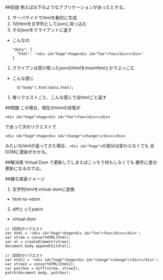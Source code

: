 ##前提
例えば以下のようなアプリケーションがあったとする。

1. サーバサイドでhtmlを動的に生成
1. 1のhtmlを文字列としてjsonに突っ込む
1. そのjsonをクライアントに返す
  * こんなの

    ```:json
    "data": {
      "html": '<div id="hoge">hoge<div id="foo">foo</div></div>'
    }
    ```
1. クライアンは受け取ったjsonのhtmlをinnerHtmlとかでぶっこむ
  * こんな感じ

    ```:js
      $("body").html(data.html);

    ```

1. 毎リクエストごと、こんな感じで全htmlごと返す


##問題
この場合、現在のhtmlの状態が

```:html
<div id="hoge">hoge<div id="foo">foo</div></div>
```

であって次のリクエストで

```:html
<div id="hoge">hoge<div id="change">change!</div></div>
```

みたいなhtmlが返ってきた場合、`<div id="hoge">`の部分は変わらなくても
全DOMに更新がかかる。

##解決案
Virtual Dom で更新してしまえばこっちで何もしなくても
勝手に差分更新になるのでは。

##雑な実装イメージ
1. 文字列htmlをvirtual-domに変換
  - html-to-vdom
2. diffとってpatch
  - virtual-dom


```:js
// 1回目のリクエスト
var html = '<div id="hoge">hoge<div id="foo">foo</div></div>';
var vtree = convertHTML(html);
var el = createElement(vtree);
document.body.appendChild(el);

// 2回目のリクエスト
var html2 = '<div id="hoge">hoge<div id="change">change!</div></div>';
var vtree2 = convertHTML(html2);
var patches = diff(vtree, vtree2);
patch(document.body, patches);

```
